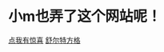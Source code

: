 # 小m也弄了这个网站呢！
<a href="http://mcblac.github.io/awa.html" target="_blank">点我有惊喜</a>
<a href="http://mcblac.github.io/shuerte.html" target="_blank">舒尔特方格</a>
